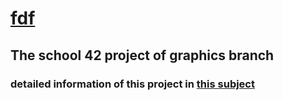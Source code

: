 # [fdf](https://github.com/Dude-Rocker/resources/blob/master/fdf.pdf)
## The school 42 project of graphics branch
### detailed information of this project in [this subject](https://github.com/Dude-Rocker/fdf/blob/master/push_swap.en.pdf)
